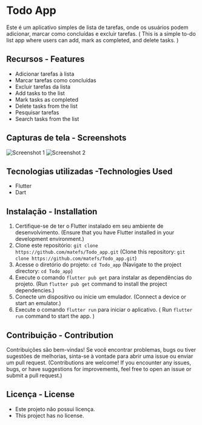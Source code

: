 # Todo App

Este é um aplicativo simples de lista de tarefas, onde os usuários podem adicionar, marcar como concluídas e excluir tarefas. (
This is a simple to-do list app where users can add, mark as completed, and delete tasks. )

## Recursos - Features

- Adicionar tarefas à lista
- Marcar tarefas como concluídas
- Excluir tarefas da lista
- Add tasks to the list
- Mark tasks as completed
- Delete tasks from the list
- Pesquisar tarefas
- Search tasks from the list

## Capturas de tela - Screenshots

![Screenshot 1](screenshots/screenshot1.png)
![Screenshot 2](screenshots/screenshot2.png)

## Tecnologias utilizadas -Technologies Used

- Flutter
- Dart

## Instalação - Installation


1. Certifique-se de ter o Flutter instalado em seu ambiente de desenvolvimento.
   (Ensure that you have Flutter installed in your development environment.)
2. Clone este repositório: `git clone https://github.com/matefs/Todo_app.git`
   (Clone this repository: `git clone https://github.com/matefs/Todo_app.git`)
3. Acesse o diretório do projeto: `cd Todo_app`
   (Navigate to the project directory: `cd Todo_app`)
4. Execute o comando `flutter pub get` para instalar as dependências do projeto.
   (Run `flutter pub get` command to install the project dependencies.)
5. Conecte um dispositivo ou inicie um emulador.
   (Connect a device or start an emulator.)
6. Execute o comando `flutter run` para iniciar o aplicativo.
   ( Run `flutter run` command to start the app. )

## Contribuição - Contribution

Contribuições são bem-vindas! Se você encontrar problemas, bugs ou tiver sugestões de melhorias, sinta-se à vontade para abrir uma issue ou enviar um pull request.
(Contributions are welcome! If you encounter any issues, bugs, or have suggestions for improvements, feel free to open an issue or submit a pull request.)

## Licença - License
- Este projeto não possui licença. 
- This project has no license.

